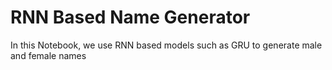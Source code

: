 # RNN Based Name Generator
In this Notebook, we use RNN based models such as GRU to generate male and female names
